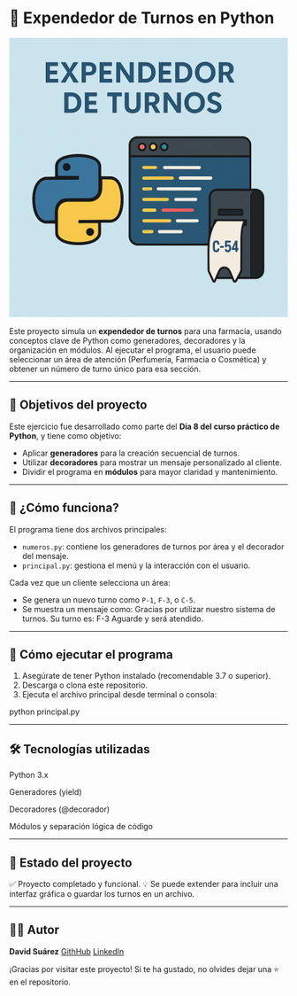 # 🏥 Expendedor de Turnos en Python

![Expendedor de Turnos - Portada](portada.png)

Este proyecto simula un **expendedor de turnos** para una farmacia, usando conceptos clave de Python como generadores, decoradores y la organización en módulos. Al ejecutar el programa, el usuario puede seleccionar un área de atención (Perfumería, Farmacia o Cosmética) y obtener un número de turno único para esa sección.

---

## 🎯 Objetivos del proyecto

Este ejercicio fue desarrollado como parte del **Día 8 del curso práctico de Python**, y tiene como objetivo:

- Aplicar **generadores** para la creación secuencial de turnos.
- Utilizar **decoradores** para mostrar un mensaje personalizado al cliente.
- Dividir el programa en **módulos** para mayor claridad y mantenimiento.

---

## 🧠 ¿Cómo funciona?

El programa tiene dos archivos principales:

- `numeros.py`: contiene los generadores de turnos por área y el decorador del mensaje.
- `principal.py`: gestiona el menú y la interacción con el usuario.

Cada vez que un cliente selecciona un área:
- Se genera un nuevo turno como `P-1`, `F-3`, o `C-5`.
- Se muestra un mensaje como:
Gracias por utilizar nuestro sistema de turnos.
Su turno es:
F-3
Aguarde y será atendido.

---

## 🚀 Cómo ejecutar el programa

1. Asegúrate de tener Python instalado (recomendable 3.7 o superior).
2. Descarga o clona este repositorio.
3. Ejecuta el archivo principal desde terminal o consola: 

python principal.py

---

## 🛠️ Tecnologías utilizadas
Python 3.x

Generadores (yield)

Decoradores (@decorador)

Módulos y separación lógica de código

---

## 📌 Estado del proyecto
✅ Proyecto completado y funcional.
💡 Se puede extender para incluir una interfaz gráfica o guardar los turnos en un archivo.

---

## 👨‍💻 Autor
**David Suárez**
[GithHub](https://github.com/scod01)
[LinkedIn](www.linkedin.com/in/davidsuarez-dev)

¡Gracias por visitar este proyecto! Si te ha gustado, no olvides dejar una ⭐ en el repositorio.
